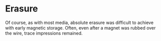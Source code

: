 # Erasure

Of course, as with most media, absolute erasure was difficult to achieve with early magnetic storage. Often, even after a magnet was rubbed over the wire, trace impressions remained.
